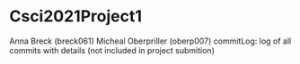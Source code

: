 # Csci2021Project1

Anna Breck (breck061)
Micheal Oberpriller (oberp007)
commitLog: log of all commits with details (not included in project submition)
